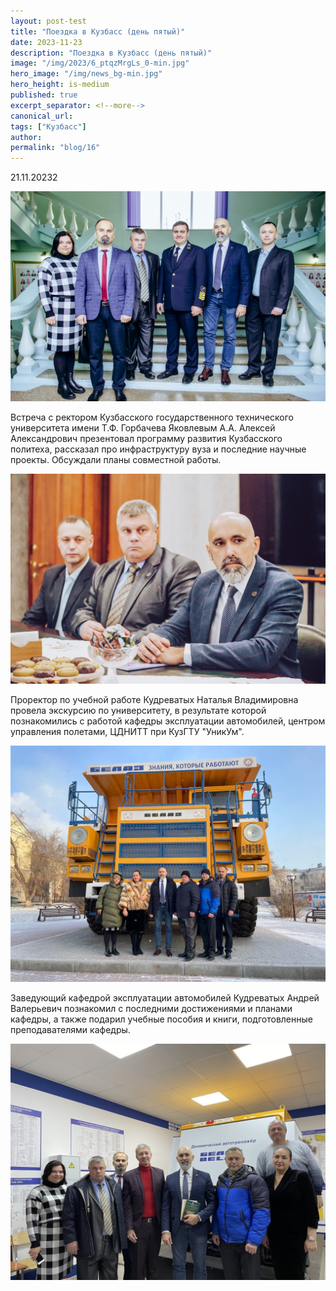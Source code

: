 ```yaml
---
layout: post-test
title: "Поездка в Кузбасс (день пятый)"
date: 2023-11-23
description: "Поездка в Кузбасс (день пятый)"
image: "/img/2023/6_ptqzMrgLs_0-min.jpg"
hero_image: "/img/news_bg-min.jpg"
hero_height: is-medium
published: true
excerpt_separator: <!--more-->
canonical_url:
tags: ["Кузбасс"]
author:
permalink: "blog/16"
---
```


21.11.20232 <!--more-->

![Поездка в Кузбасс](/img/2023/6_ptqzMrgLs_0-min.jpg)

Встреча с ректором Кузбасского государственного технического университета имени Т.Ф. Горбачева Яковлевым А.А. Алексей Александрович презентовал программу развития Кузбасского политеха, рассказал про инфраструктуру вуза и последние научные проекты. Обсуждали планы совместной работы.

![Поездка в Кузбасс](/img/2023/83989RRNDro-min.jpg)

Проректор по учебной работе Кудреватых Наталья Владимировна провела экскурсию по университету, в результате которой познакомились с работой кафедры эксплуатации автомобилей, центром управления полетами, ЦДНИТТ при КузГТУ "УникУм".

![Поездка в Кузбасс](/img/2023/ijDfEXci9Q-min.jpg)

Заведующий кафедрой эксплуатации автомобилей Кудреватых Андрей Валерьевич познакомил с последними достижениями и планами кафедры, а также подарил учебные пособия и книги, подготовленные преподавателями кафедры.

![Поездка в Кузбасс](/img/2023/NvbdX_yMKG8-min.jpg)
